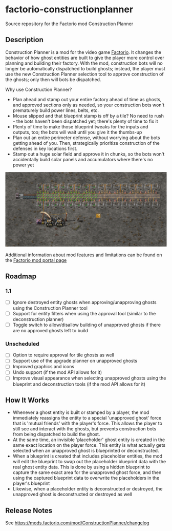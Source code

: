 # factorio-constructionplanner
Source repository for the Factorio mod Construction Planner

## Description

Construction Planner is a mod for the video game [Factorio](https://factorio.com/).  It changes the behavior of how ghost entities are built to give the player more control over planning and building their factory.  With the mod, construction bots will no longer be automatically dispatched to build ghosts; instead, the player must use the new Construction Planner selection tool to approve construction of the ghosts; only then will bots be dispatched.

Why use Construction Planner?

- Plan ahead and stamp out your entire factory ahead of time as ghosts, and approved sections only as needed, so your construction bots won't prematurely build power lines, belts, etc.
- Mouse slipped and that blueprint stamp is off by a tile?  No need to rush - the bots haven't been dispatched yet; there's plenty of time to fix it
- Plenty of time to make those blueprint tweaks for the inputs and outputs, too; the bots will wait until you give it the thumbs-up
- Plan out an entire perimeter defense, without worrying about the bots getting ahead of you.  Then, strategically prioritize construction of the defenses in key locations first.
- Stamp out a huge solar field and approve it in chunks, so the bots won't accidentally build solar panels and accumulators where there's no power yet

![Approval Screenshot](/screenshots/03%20-%20approval.png)

Additional information about mod features and limitations can be found on the [Factorio mod portal page](https://mods.factorio.com/mod/ConstructionPlanner)

## Roadmap

### 1.1
- [ ] Ignore destroyed entity ghosts when approving/unapproving ghosts using the Construction Planner tool
- [ ] Support for entity filters when using the approval tool (similar to the deconstruction planner)
- [ ] Toggle switch to allow/disallow building of unapproved ghosts if there are no approved ghosts left to build

### Unscheduled
- [ ] Option to require approval for tile ghosts as well
- [ ] Support use of the upgrade planner on unapproved ghosts
- [ ] Improved graphics and icons
- [ ] Undo support (if the mod API allows for it)
- [ ] Improve visual appearance when selecting unapproved ghosts using the blueprint and deconstruction tools (if the mod API allows for it)

## How It Works
- Whenever a ghost entity is built or stamped by a player, the mod immediately reassigns the entity to a special 'unapproved ghost' force that is 'mutual friends' with the player's force.  This allows the player to still see and interact with the ghosts, but prevents construction bots from being dispatched to build the ghost.
- At the same time, an invisible 'placeholder' ghost entity is created in the same exact location on the player force.  This entity is what actually gets selected when an unapproved ghost is blueprinted or deconstructed.
- When a blueprint is created that includes placeholder entities, the mod will edit the blueprint to swap out the placeholder blueprint data with the real ghost entity data.  This is done by using a hidden blueprint to capture the same exact area for the unapproved ghost force, and then using the captured blueprint data to overwrite the placeholders in the player's blueprint
- Likewise, when a placeholder entity is deconstructed or destroyed, the unapproved ghost is deconstructed or destroyed as well

## Release Notes

See https://mods.factorio.com/mod/ConstructionPlanner/changelog
